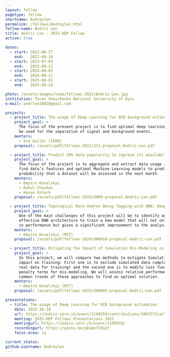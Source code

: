 ```yaml
---
layout: fellow
pagetype: fellow
shortname: Andreylen
permalink: /fellows/Andreylen.html
fellow-name: Andrii Len
title: Andrii Len - IRIS-HEP Fellow
active: true

dates:
  - start: 2022-06-27
    end:   2022-09-18
  - start: 2023-07-03
    end:   2023-09-22
  - start: 2024-06-03
    end:   2024-08-21
  - start: 2025-06-02
    end:   2025-08-24

photo: /assets/images/team/fellows-2022/Andrii-Len.jpg
institution: Taras Shevchenko National University of Kyiv
e-mail: andrlen2002@gmail.com

projects:
  - project_title: The usage of Deep Learning for QCD background estimation
    project_goal: >
      The focus of the present project is to find optimal deep learning models to
      be used for the separation of signal and background events.
    mentors:
      - Ece Asilar (CERN)
    proposal: /assets/pdf/fellows-2022/211-proposal-Andrii-Len.pdf

  - project_title: Predict CMS data popularity to improve its availability for physics analysis
    project_goal: >
      The focus of the project is to aggregate and extract data usage information,
      find data’s features and optimal Machine Learning models to predict the
      probability that a dataset will be accessed in the next month.
    mentors:
      - Dmytro Kovalskyi
      - Rahul Chauhan
      - Hasan Ozturk
    proposal: /assets/pdf/fellows-2023/U009-proposal-Andrii-Len.pdf

  - project_title: Topological Rare Hadron Decay Tagging with DNN: Deep neural net topological tagger for rare hadron decay identification
    project_goal: >
      One of the main challenges of this project will be to identify and build an
      effective DNN architecture to train a new model that will not only match BDT
      in performance but gives a significant improvement to the analysis sensitivity.
    mentors:
      - Dmytro Kovalskyi (MIT)
    proposal: /assets/pdf/fellows-2024/UKR010-proposal-Andrii-Len.pdf

  - project_title: Mitigating the Impact of Simulation Mis-Modeling on DNN Training: Building Robust DNNs in the Presence of Detector Mis-Modeling
    project_goal: >
      In this project, we will compare two methods to mitigate Simulation Mis-modeling
      impact on training: First one is to exclude simulated data completely (use only
      real data for training) and the second one is to modify loss function to include
      penalty terms for mis-modeling. We will assess relative performance and identify
      common trends of these approaches to find an optimal solution.
    mentors:
      - Dmytro Kovalskyi (MIT)
    proposal: /assets/pdf/fellows-2025/UKR005-proposal-Andrii-Len.pdf

presentations:
  - title: The usage of Deep Learning for QCD background estimation
    date: 2022-10-19
    url: https://indico.cern.ch/event/1199559/contributions/5097272/attachments/2531407/4355497/IRIS-Hep%20Andrii_Len_Final_Presentation.pdf
    meeting: IRIS-HEP Fellows Presentations 2022
    meetingurl: https://indico.cern.ch/event/1199559/
    recordingurl: https://youtu.be/gEaqn7C9ipY
    focus-area: ia

current_status:
github-username: Andreylen
---
```

